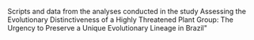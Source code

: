 Scripts and data from the analyses conducted in the study Assessing the Evolutionary Distinctiveness of a Highly Threatened Plant Group: The Urgency to Preserve a Unique Evolutionary Lineage in Brazil"
